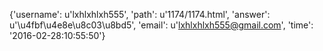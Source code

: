 {'username': u'lxhlxhlxh555', 'path': u'1174/1174.html', 'answer': u'\u4fbf\u4e8e\u8c03\u8bd5', 'email': u'lxhlxhlxh555@gmail.com', 'time': '2016-02-28:10:55:50'}